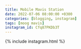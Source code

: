 ```yaml
---
title: Mobile Mavis Station
date: 2022-07-06 08:00:00 +0300
categories: [blogging, instagram]
tags: [moog mavis]
instagram_id: Cfq87PKDb3T
---
```


{% include instagram.html %}